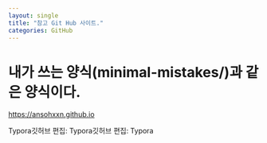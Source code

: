 ```yaml
---
layout: single
title: "참고 Git Hub 사이트."
categories: GitHub
---
```

# 내가 쓰는 양식(minimal-mistakes/)과 같은 양식이다. 
https://ansohxxn.github.io


Typora깃허브 편집: Typora깃허브 편집: Typora